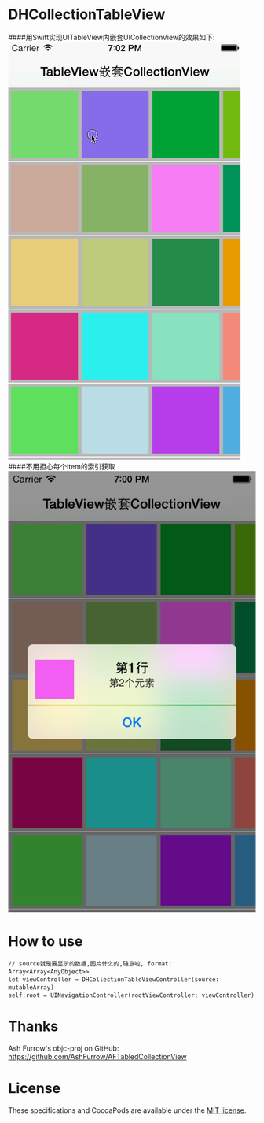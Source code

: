 DHCollectionTableView
=====================
####用Swift实现UITableView内嵌套UICollectionView的效果如下:
<img src="./DHCollectionTableView/screenshots/tableCollection.gif" /></br>
####不用担心每个item的索引获取
<img src="./DHCollectionTableView/screenshots/selectedItem.png" /></br>

How to use
==========
  
    // source就是要显示的数据,图片什么的,随意啦, format: Array<Array<AnyObject>>
    let viewController = DHCollectionTableViewController(source: mutableArray)
    self.root = UINavigationController(rootViewController: viewController)



Thanks
======

Ash Furrow's objc-proj on GitHub: https://github.com/AshFurrow/AFTabledCollectionView

License
=======

These specifications and CocoaPods are available under the [MIT license](http://opensource.org/licenses/mit-license.php).
